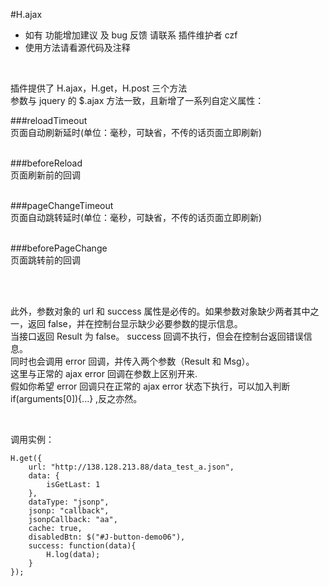 #H.ajax
* 如有 功能增加建议 及 bug 反馈 请联系 插件维护者 czf  
* 使用方法请看源代码及注释 

<br />

插件提供了 H.ajax，H.get，H.post 三个方法  
参数与 jquery 的 $.ajax 方法一致，且新增了一系列自定义属性： 
  
###reloadTimeout  
页面自动刷新延时(单位：毫秒，可缺省，不传的话页面立即刷新)  
<br />

###beforeReload  
页面刷新前的回调  
<br />

###pageChangeTimeout  
页面自动跳转延时(单位：毫秒，可缺省，不传的话页面立即刷新)  
<br />

###beforePageChange  
页面跳转前的回调  
<br />

<br />

此外，参数对象的 url 和 success 属性是必传的。如果参数对象缺少两者其中之一，返回 false，并在控制台显示缺少必要参数的提示信息。  
当接口返回 Result 为 false。 success 回调不执行，但会在控制台返回错误信息。  
同时也会调用 error 回调，并传入两个参数（Result 和 Msg）。  
这里与正常的 ajax error 回调在参数上区别开来.  
假如你希望 error 回调只在正常的 ajax error 状态下执行，可以加入判断 if(arguments[0]){...} ,反之亦然。

<br />

调用实例：  
```
H.get({
    url: "http://138.128.213.88/data_test_a.json",
    data: {
        isGetLast: 1
    },
    dataType: "jsonp",
    jsonp: "callback",
    jsonpCallback: "aa",
    cache: true,
    disabledBtn: $("#J-button-demo06"),
    success: function(data){
        H.log(data);
    }
});
